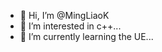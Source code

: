 - 👋 Hi, I’m @MingLiaoK
- 👀 I’m interested in c++...
- 🌱 I’m currently learning the UE...


<!---
MingLiaoK/MingLiaoK is a ✨ special ✨ repository because its `README.md` (this file) appears on your GitHub profile.
You can click the Preview link to take a look at your changes.
--->
